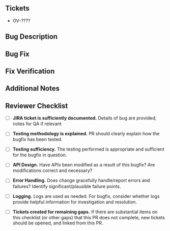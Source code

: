 <!--- BUGFIX PR -->

## Tickets

- OV-????

## Bug Description

<!--- Explanation of the bug, how it presents, how it is recreated.
If JIRA ticket covers these well, it's enough to link to that. -->

## Bug Fix

<!--- Outline of what was wrong, and what this PR does to fix it. Root cause of bug goes here, if the bug required investigation. -->

## Fix Verification

<!--- Describe how the PR has been tested: automated tests that cover the development, and give detail about any manual tests you've performed.
Focus here is how we are confident that the bug has indeed been fixed. -->

## Additional Notes

<!--- Any additional information or context relevant to this PR. -->

## Reviewer Checklist  

- [ ] **JIRA ticket is sufficiently documented.** Details of bug are provided; notes for QA if relevant

- [ ] **Testing methodology is explained.** PR should clearly explain how the bugfix has been tested.

- [ ] **Testing sufficiency.** The testing performed is appropriate and sufficient for the bugfix in question.

- [ ] **API Design.** Have APIs been modified as a result of this bugfix? Are modifications correct and necessary?

- [ ] **Error Handling.** Does change gracefully handle/report errors and failures? Identify significant/plausible failure points.

- [ ] **Logging.** Logs are used as needed. For bugfix, consider whether logs provide helpful information for investigation and resolution.

- [ ] **Tickets created for remaining gaps.** If there are substantial items on this checklist (or other gaps) that this PR does not complete, new tickets should be opened, and linked from this PR.